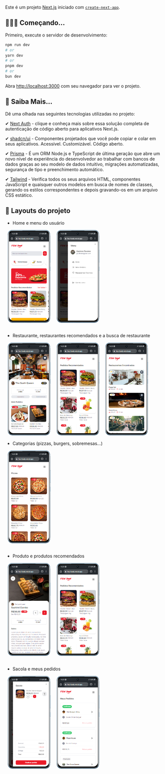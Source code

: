 Este é um projeto [Next.js](https://nextjs.org/) iniciado com [`create-next-app`](https://github.com/vercel/next.js/tree/canary/packages/create-next-app).

## 👨🏻‍💻 Começando...

Primeiro, execute o servidor de desenvolvimento:

```bash
npm run dev
# or
yarn dev
# or
pnpm dev
# or
bun dev
```

Abra [http://localhost:3000](http://localhost:3000) com seu navegador para ver o projeto.

## 👀 Saiba Mais...

Dê uma olhada nas seguintes tecnologias utilizadas no projeto:

✔ [Next Auth](https://next-auth.js.org/getting-started/example) - clique e conheça mais sobre essa solução completa de autenticação de código aberto para aplicativos Next.js.

✔ [shadcn/ui](https://ui.shadcn.com/docs) - Componentes projetados que você pode copiar e colar em seus aplicativos. Acessível. Customizável. Código aberto.


✔ [Prisma](https://www.prisma.io/docs/getting-started) - É um ORM Node.js e TypeScript de última geração que abre um novo nível de experiência do desenvolvedor ao trabalhar com bancos de dados graças ao seu modelo de dados intuitivo, migrações automatizadas, segurança de tipo e preenchimento automático.

✔ [Tailwind](https://tailwindcss.com/docs/installation) - Verifica todos os seus arquivos HTML, componentes JavaScript e quaisquer outros modelos em busca de nomes de classes, gerando os estilos correspondentes e depois gravando-os em um arquivo CSS estático.

## 📱 Layouts do projeto

- Home e menu do usuário

<div style="display: inline">
  &nbsp;&nbsp;<img width="137" height="297" src="./github/images/home-page.png" />&nbsp;&nbsp;
  &nbsp;&nbsp;<img width="137" height="297" src="./github/images/user-page.png" />&nbsp;&nbsp;
</div>

##
- Restaurante, restaurantes recomendados e a busca de restaurante

<div style="display: inline">
  &nbsp;&nbsp;<img width="137" height="297" src="./github/images/restaurant-page.png" />&nbsp;&nbsp;
  &nbsp;&nbsp;<img width="137" height="297" src="./github/images/products-recommended-page.png" />&nbsp;&nbsp;
  &nbsp;&nbsp;<img width="137" height="297" src="./github/images/search-restaurants-page.png" />&nbsp;&nbsp;
</div>

- Categorias (pizzas, burgers, sobremesas...)
<div style="display: inline">
  &nbsp;&nbsp;<img width="137" height="297" src="./github/images/category-page.png" />&nbsp;&nbsp;
</div>

##
- Produto e produtos recomendados

<div style="display: inline">
  &nbsp;&nbsp;<img width="137" height="297" src="./github/images/product-page.png" />&nbsp;&nbsp;
  &nbsp;&nbsp;<img width="137" height="297" src="./github/images/products-recommended-page.png" />&nbsp;&nbsp;  
</div>

##
- Sacola e meus pedidos
<div style="display: inline">
  &nbsp;&nbsp;<img width="137" height="297" src="./github/images/sacola-page.png" />&nbsp;&nbsp;
  &nbsp;&nbsp;<img width="137" height="297" src="./github/images/orders-page.png" />&nbsp;&nbsp;
</div>